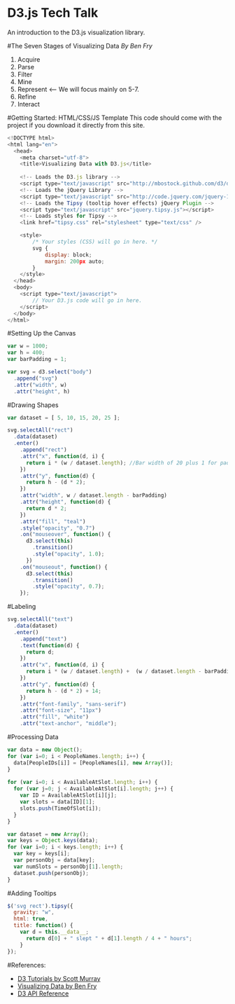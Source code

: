 D3.js Tech Talk
=================

An introduction to the D3.js visualization library.

#The Seven Stages of Visualizing Data
*By Ben Fry*

1. Acquire
2. Parse
3. Filter
4. Mine
5. Represent <-- We will focus mainly on 5-7.
6. Refine
7. Interact


#Getting Started: HTML/CSS/JS Template
This code should come with the project if you download it directly from this site.

```javascript
<!DOCTYPE html>
<html lang="en">
  <head>
    <meta charset="utf-8">
    <title>Visualizing Data with D3.js</title>
    
    <!-- Loads the D3.js library -->
    <script type="text/javascript" src="http://mbostock.github.com/d3/d3.js"></script>
    <!-- Loads the jQuery Library -->
    <script type="text/javascript" src="http://code.jquery.com/jquery-1.6.2.min.js"></script> 
    <!-- Loads the Tipsy (tooltip hover effects) jQuery Plugin -->
    <script type="text/javascript" src="jquery.tipsy.js"></script>
    <!-- Loads styles for Tipsy -->
    <link href="tipsy.css" rel="stylesheet" type="text/css" />

    <style>
        /* Your styles (CSS) will go in here. */
        svg {
            display: block;
            margin: 200px auto;
        }
    </style>
  </head>
  <body>
    <script type="text/javascript">
        // Your D3.js code will go in here.
    </script>   
  </body>
</html>
```

#Setting Up the Canvas
```javascript
var w = 1000;
var h = 400;
var barPadding = 1;

var svg = d3.select("body")
  .append("svg")
  .attr("width", w)
  .attr("height", h)
```

#Drawing Shapes
```javascript
var dataset = [ 5, 10, 15, 20, 25 ];

svg.selectAll("rect")
  .data(dataset)
  .enter()
    .append("rect")
    .attr("x", function(d, i) {
      return i * (w / dataset.length); //Bar width of 20 plus 1 for padding
    })
    .attr("y", function(d) {
      return h - (d * 2);
    })
    .attr("width", w / dataset.length - barPadding)
    .attr("height", function(d) {
      return d * 2;
    })
    .attr("fill", "teal")
    .style("opacity", "0.7")
    .on("mouseover", function() {
      d3.select(this)
        .transition()
        .style("opacity", 1.0);                   
      })
    .on("mouseout", function() {
      d3.select(this)
        .transition()
        .style("opacity", 0.7);
    });
```

#Labeling
```javascript
svg.selectAll("text")
  .data(dataset)
  .enter()
    .append("text")
    .text(function(d) {
      return d;
    })
    .attr("x", function(d, i) {
      return i * (w / dataset.length) +  (w / dataset.length - barPadding) / 2;
    })
    .attr("y", function(d) {
      return h - (d * 2) + 14;
    })
    .attr("font-family", "sans-serif")
    .attr("font-size", "11px")
    .attr("fill", "white")
    .attr("text-anchor", "middle");
```

#Processing Data
```javascript
var data = new Object();
for (var i=0; i < PeopleNames.length; i++) {
  data[PeopleIDs[i]] = [PeopleNames[i], new Array()];
}
        
for (var i=0; i < AvailableAtSlot.length; i++) {
  for (var j=0; j < AvailableAtSlot[i].length; j++) {
    var ID = AvailableAtSlot[i][j];
    var slots = data[ID][1];
    slots.push(TimeOfSlot[i]);
  }
}

var dataset = new Array();
var keys = Object.keys(data);
for (var i=0; i < keys.length; i++) {
  var key = keys[i];
  var personObj = data[key];
  var numSlots = personObj[1].length;
  dataset.push(personObj);
}
```

#Adding Tooltips
```javascript
$('svg rect').tipsy({ 
  gravity: "w", 
  html: true, 
  title: function() {
    var d = this.__data__;
      return d[0] + " slept " + d[1].length / 4 + " hours"; 
    }
});
```

#References: 
* [D3 Tutorials by Scott Murray](http://alignedleft.com/tutorials/d3/)
* [Visualizing Data by Ben Fry](http://benfry.com/writing/)
* [D3 API Reference](https://github.com/mbostock/d3/wiki/API-Reference)
